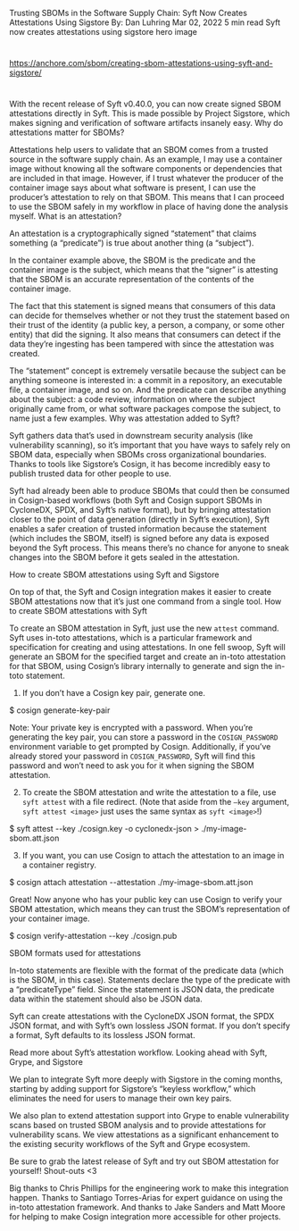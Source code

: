 Trusting SBOMs in the Software Supply Chain: Syft Now Creates Attestations Using Sigstore
By: Dan Luhring
Mar 02, 2022
5 min read
Syft now creates attestations using sigstore hero image

##
#
https://anchore.com/sbom/creating-sbom-attestations-using-syft-and-sigstore/
#
##


With the recent release of Syft v0.40.0, you can now create signed SBOM attestations directly in Syft. This is made possible by Project Sigstore, which makes signing and verification of software artifacts insanely easy.
Why do attestations matter for SBOMs?

Attestations help users to validate that an SBOM comes from a trusted source in the software supply chain. As an example, I may use a container image without knowing all the software components or dependencies that are included in that image. However, if I trust whatever the producer of the container image says about what software is present, I can use the producer’s attestation to rely on that SBOM. This means that I can proceed to use the SBOM safely in my workflow in place of having done the analysis myself.
What is an attestation?

An attestation is a cryptographically signed “statement” that claims something (a “predicate”) is true about another thing (a “subject”).

In the container example above, the SBOM is the predicate and the container image is the subject, which means that the “signer” is attesting that the SBOM is an accurate representation of the contents of the container image.

The fact that this statement is signed means that consumers of this data can decide for themselves whether or not they trust the statement based on their trust of the identity (a public key, a person, a company, or some other entity) that did the signing. It also means that consumers can detect if the data they’re ingesting has been tampered with since the attestation was created.

The “statement” concept is extremely versatile because the subject can be anything someone is interested in: a commit in a repository, an executable file, a container image, and so on. And the predicate can describe anything about the subject: a code review, information on where the subject originally came from, or what software packages compose the subject, to name just a few examples.
Why was attestation added to Syft?

Syft gathers data that’s used in downstream security analysis (like vulnerability scanning), so it’s important that you have ways to safely rely on SBOM data, especially when SBOMs cross organizational boundaries. Thanks to tools like Sigstore’s Cosign, it has become incredibly easy to publish trusted data for other people to use.

Syft had already been able to produce SBOMs that could then be consumed in Cosign-based workflows (both Syft and Cosign support SBOMs in CycloneDX, SPDX, and Syft’s native format), but by bringing attestation closer to the point of data generation (directly in Syft’s execution), Syft enables a safer creation of trusted information because the statement (which includes the SBOM, itself) is signed before any data is exposed beyond the Syft process. This means there’s no chance for anyone to sneak changes into the SBOM before it gets sealed in the attestation.

How to create SBOM attestations using Syft and Sigstore

On top of that, the Syft and Cosign integration makes it easier to create SBOM attestations now that it’s just one command from a single tool.
How to create SBOM attestations with Syft

To create an SBOM attestation in Syft, just use the new `attest` command. Syft uses in-toto attestations, which is a particular framework and specification for creating and using attestations. In one fell swoop, Syft will generate an SBOM for the specified target and create an in-toto attestation for that SBOM, using Cosign’s library internally to generate and sign the in-toto statement.

1. If you don’t have a Cosign key pair, generate one.

$ cosign generate-key-pair

Note: Your private key is encrypted with a password. When you’re generating the key pair, you can store a password in the `COSIGN_PASSWORD` environment variable to get prompted by Cosign. Additionally, if you’ve already stored your password in `COSIGN_PASSWORD`, Syft will find this password and won’t need to ask you for it when signing the SBOM attestation.

2. To create the SBOM attestation and write the attestation to a file, use `syft attest` with a file redirect. (Note that aside from the `–key` argument, `syft attest <image>` just uses the same syntax as `syft <image>`!)

$ syft attest --key ./cosign.key <my-image> -o cyclonedx-json > ./my-image-sbom.att.json

3. If you want, you can use Cosign to attach the attestation to an image in a container registry.

$ cosign attach attestation <my-image> --attestation ./my-image-sbom.att.json

Great! Now anyone who has your public key can use Cosign to verify your SBOM attestation, which means they can trust the SBOM’s representation of your container image.

$ cosign verify-attestation <my-image> --key ./cosign.pub

SBOM formats used for attestations

In-toto statements are flexible with the format of the predicate data (which is the SBOM, in this case). Statements declare the type of the predicate with a “predicateType” field. Since the statement is JSON data, the predicate data within the statement should also be JSON data.

Syft can create attestations with the CycloneDX JSON format, the SPDX JSON format, and with Syft’s own lossless JSON format. If you don’t specify a format, Syft defaults to its lossless JSON format.

Read more about Syft’s attestation workflow.
Looking ahead with Syft, Grype, and Sigstore

We plan to integrate Syft more deeply with Sigstore in the coming months, starting by adding support for Sigstore’s “keyless workflow,” which eliminates the need for users to manage their own key pairs.

We also plan to extend attestation support into Grype to enable vulnerability scans based on trusted SBOM analysis and to provide attestations for vulnerability scans. We view attestations as a significant enhancement to the existing security workflows of the Syft and Grype ecosystem.

Be sure to grab the latest release of Syft and try out SBOM attestation for yourself!
Shout-outs <3

Big thanks to Chris Phillips for the engineering work to make this integration happen. Thanks to Santiago Torres-Arias for expert guidance on using the in-toto attestation framework. And thanks to Jake Sanders and Matt Moore for helping to make Cosign integration more accessible for other projects.
